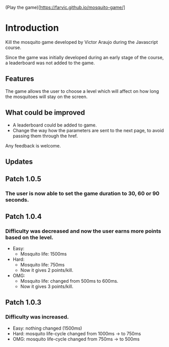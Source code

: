 (Play the game)[https://farvic.github.io/mosquito-game/]

# Introduction

Kill the mosquito game developed by Victor Araujo during the Javascript course.

Since the game was initially developed during an early stage of the course, a leaderboard was not added to the game.

## Features

The game allows the user to choose a level which will affect on how long the mosquitoes will stay on the screen.

## What could be improved

* A leaderboard could be added to game.
* Change the way how the parameters are sent to the next page, to avoid passing them through the href.

Any feedback is welcome.

## Updates

## Patch 1.0.5

### The user is now able to set the game duration to 30, 60 or 90 seconds.

## Patch 1.0.4

### Difficulty was decreased and now the user earns more points based on the level.

* Easy:
    * Mosquito life: 1500ms
* Hard:
    * Mosquito life: 750ms
    * Now it gives 2 points/kill.
* OMG:
    * Mosquito life: changed from 500ms to 600ms.
    * Now it gives 3 points/kill. 


## Patch 1.0.3

### Difficulty was increased.

* Easy: nothing changed (1500ms)
* Hard: mosquito life-cycle changed from 1000ms -> to 750ms
* OMG: mosquito life-cycle changed from 750ms -> to 500ms
